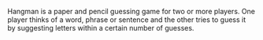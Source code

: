 Hangman is a paper and pencil guessing game for two or more players. One player thinks of a word, phrase or sentence and the other tries to guess it by suggesting letters within a certain number of guesses.
